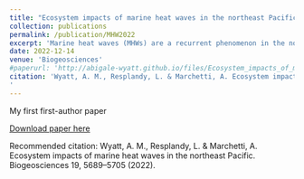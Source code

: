 ```yaml
---
title: "Ecosystem impacts of marine heat waves in the northeast Pacific"
collection: publications
permalink: /publication/MHW2022
excerpt: 'Marine heat waves (MHWs) are a recurrent phenomenon in the northeast Pacific that impact regional ecosystems and are expected to intensify in the future. Prior work showed that these events, including the 2014–2015 “warm blob”, are associated with widespread surface nutrient declines in the subpolar Alaska Gyre (AG) and the North Pacific Transition Zone (NPTZ) but reduced chlorophyll concentrations in the NPTZ only. Here we explain the contrast between these two regions using a global ocean biogeochemical model (MOM6-COBALT) with Argo float and ship-based observations to investigate how MHWs influence marine productivity. We find that phytoplankton and zooplankton production respond relatively modestly to MHWs in both regions. However, differences in the response to seasonal iron and nitrogen limitation between large (&gt;10 µm) and small (&lt;10 µm) phytoplankton size classes explain the differences in ecosystem response to MHWs across the two biomes. During MHWs, reduced nutrient supply limits large phytoplankton production in the NPTZ (−13 % annually) but has a limited impact on the already iron-limited large phytoplankton population in the AG (−2 %). In contrast, MHWs yield a springtime increase in small phytoplankton in both regions due to shallower mixed layers and weaker light limitation. These modest changes are in apparent contradiction with prior estimates suggesting a collapse in net community production during the warm blob. We show, however, that 70 % of the decline in net community production previously calculated from nitrate Argo data can be attributed to artifacts in the method and that only 30 % can be attributed to interannual variability, in line with our model-based results. Although modest, the primary production anomalies associated with MHWs modify the phytoplankton size distribution, resulting in a significant shift towards small phytoplankton production (i.e., lower large-to-small-phytoplankton ratio) and reduced secondary and export production, especially in the NPTZ.'
date: 2022-12-14
venue: 'Biogeosciences'
#paperurl: 'http://abigale-wyatt.github.io/files/Ecosystem_impacts_of_marine_heat_waves_in_the_nort.pdf'
citation: 'Wyatt, A. M., Resplandy, L. & Marchetti, A. Ecosystem impacts of marine heat waves in the northeast Pacific. Biogeosciences 19, 5689–5705 (2022).
'
---
```

My first first-author paper

[Download paper here](http://abigale-wyatt.github.io/files/Ecosystem_impacts_of_marine_heat_waves_in_the_nort.pdf)

Recommended citation: Wyatt, A. M., Resplandy, L. & Marchetti, A. Ecosystem impacts of marine heat waves in the northeast Pacific. Biogeosciences 19, 5689–5705 (2022).
